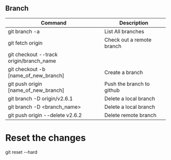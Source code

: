 ## Branch 

| Command | Description |
| --- | --- |
| git branch -a | List All branches |
| git fetch origin | Check out a remote branch | 
| git checkout --track origin/branch_name | | 
| git checkout -b [name_of_new_branch] | Create a branch |
| git push origin [name_of_new_branch] | Push the branch to github |  
| git branch -D origin/v2.6.1 | Delete a local branch | 
| git branch -D <branch_name> | Delete a local branch | 
| git push origin --delete v2.6.2 | Delete remote branch |


# Reset the changes
git reset --hard 
